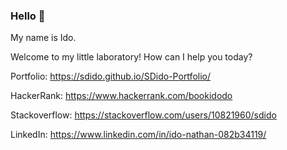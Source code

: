 ### Hello 👋
My name is Ido.

Welcome to my little laboratory! How can I help you today?

Portfolio: https://sdido.github.io/SDido-Portfolio/

HackerRank: https://www.hackerrank.com/bookidodo

Stackoverflow: https://stackoverflow.com/users/10821960/sdido

LinkedIn: https://www.linkedin.com/in/ido-nathan-082b34119/
